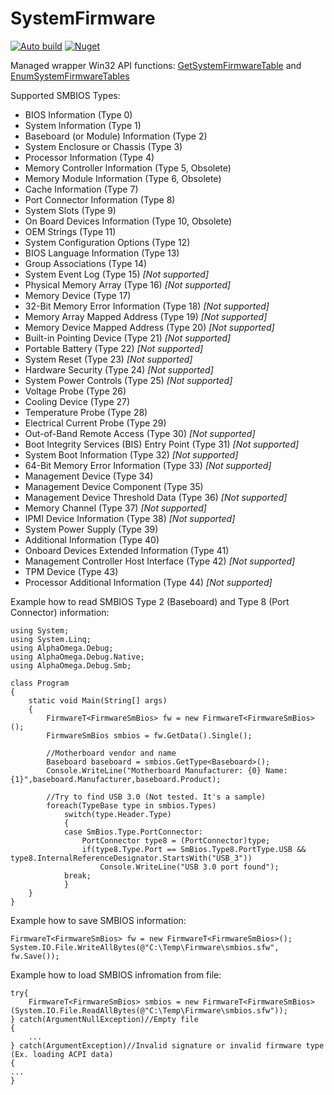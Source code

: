 # SystemFirmware

[![Auto build](https://github.com/DKorablin/SystemFirmware/actions/workflows/release.yml/badge.svg)](https://github.com/DKorablin/SystemFirmware/releases/latest)
[![Nuget](https://img.shields.io/nuget/v/AlphaOmega.SystemFirmware)](https://www.nuget.org/packages/AlphaOmega.SystemFirmware)

Managed wrapper Win32 API functions: [GetSystemFirmwareTable](https://learn.microsoft.com/en-us/windows/win32/api/sysinfoapi/nf-sysinfoapi-getsystemfirmwaretable) and [EnumSystemFirmwareTables](https://learn.microsoft.com/en-us/windows/win32/api/sysinfoapi/nf-sysinfoapi-enumsystemfirmwaretables)

Supported SMBIOS Types:
- BIOS Information (Type 0)
- System Information (Type 1)
- Baseboard (or Module) Information (Type 2)
- System Enclosure or Chassis (Type 3)
- Processor Information (Type 4)
- Memory Controller Information (Type 5, Obsolete)
- Memory Module Information (Type 6, Obsolete)
- Cache Information (Type 7)
- Port Connector Information (Type 8)
- System Slots (Type 9)
- On Board Devices Information (Type 10, Obsolete)
- OEM Strings (Type 11)
- System Configuration Options (Type 12)
- BIOS Language Information (Type 13)
- Group Associations (Type 14)
- System Event Log (Type 15) _[Not supported]_
- Physical Memory Array (Type 16) _[Not supported]_
- Memory Device (Type 17)
- 32-Bit Memory Error Information (Type 18) _[Not supported]_
- Memory Array Mapped Address (Type 19) _[Not supported]_
- Memory Device Mapped Address (Type 20) _[Not supported]_
- Built-in Pointing Device (Type 21) _[Not supported]_
- Portable Battery (Type 22) _[Not supported]_
- System Reset (Type 23) _[Not supported]_
- Hardware Security (Type 24) _[Not supported]_
- System Power Controls (Type 25) _[Not supported]_
- Voltage Probe (Type 26)
- Cooling Device (Type 27)
- Temperature Probe (Type 28)
- Electrical Current Probe (Type 29)
- Out-of-Band Remote Access (Type 30) _[Not supported]_
- Boot Integrity Services (BIS) Entry Point (Type 31) _[Not supported]_
- System Boot Information (Type 32) _[Not supported]_
- 64-Bit Memory Error Information (Type 33) _[Not supported]_
- Management Device (Type 34)
- Management Device Component (Type 35)
- Management Device Threshold Data (Type 36) _[Not supported]_
- Memory Channel (Type 37) _[Not supported]_
- IPMI Device Information (Type 38) _[Not supported]_
- System Power Supply (Type 39)
- Additional Information (Type 40)
- Onboard Devices Extended Information (Type 41)
- Management Controller Host Interface (Type 42) _[Not supported]_
- TPM Device (Type 43)
- Processor Additional Information (Type 44) _[Not supported]_

Example how to read SMBIOS Type 2 (Baseboard) and Type 8 (Port Connector) information:

    using System;
    using System.Linq;
    using AlphaOmega.Debug;
    using AlphaOmega.Debug.Native;
    using AlphaOmega.Debug.Smb;

    class Program
    {
        static void Main(String[] args)
        {
            FirmwareT<FirmwareSmBios> fw = new FirmwareT<FirmwareSmBios>();
            FirmwareSmBios smbios = fw.GetData().Single();

            //Motherboard vendor and name
            Baseboard baseboard = smbios.GetType<Baseboard>();
            Console.WriteLine("Motherboard Manufacturer: {0} Name: {1}",baseboard.Manufacturer,baseboard.Product);

            //Try to find USB 3.0 (Not tested. It's a sample)
            foreach(TypeBase type in smbios.Types)
                switch(type.Header.Type)
                {
                case SmBios.Type.PortConnector:
                    PortConnector type8 = (PortConnector)type;
                    if(type8.Type.Port == SmBios.Type8.PortType.USB && type8.InternalReferenceDesignator.StartsWith("USB_3"))
                        Console.WriteLine("USB 3.0 port found");
                break;
                }
        }
    }

Example how to save SMBIOS information:

    FirmwareT<FirmwareSmBios> fw = new FirmwareT<FirmwareSmBios>();
    System.IO.File.WriteAllBytes(@"C:\Temp\Firmware\smbios.sfw", fw.Save());

Example how to load SMBIOS infromation from file:

    try{
        FirmwareT<FirmwareSmBios> smbios = new FirmwareT<FirmwareSmBios>(System.IO.File.ReadAllBytes(@"C:\Temp\Firmware\smbios.sfw"));
    } catch(ArgumentNullException)//Empty file
    {
        ...
    } catch(ArgumentException)//Invalid signature or invalid firmware type (Ex. loading ACPI data)
    {
    ...
    }